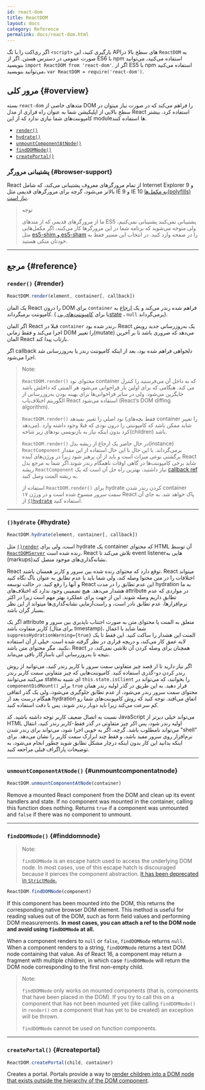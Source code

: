 ```yaml
---
id: react-dom
title: ReactDOM
layout: docs
category: Reference
permalink: docs/react-dom.html
---
```


اگر ری‌اکت را با تگ `<script>` بارگیری کنید، این APIهای سطح بالا در `ReactDOM` به صورت عمومی در دسترس هستن. اگر از ES6 با npm استفاده می‌کنید، می‌توانید بنویسید `import ReactDOM from 'react-dom'`.
اگر از ES5 با npm استفاده می‌کنید ،می‌توانید بنویسید `var ReactDOM = require('react-dom')`.

## مرور کلی {#overview}

بسته `react-dom` متدهای خاصی از DOM را فراهم می‌کند که در صورت نیاز میتوان در سطح بالایی از اپلیکیشن شما به عنوان راه فراری از مدل React استفاده کرد. بیشتر کامپوننت‌های شما نیازی ندارد که از این moduleها استفاده کنند.

- [`render()`](#render)
- [`hydrate()`](#hydrate)
- [`unmountComponentAtNode()`](#unmountcomponentatnode)
- [`findDOMNode()`](#finddomnode)
- [`createPortal()`](#createportal)

### پشتیبانی مرورگر {#browser-support}

React از تمام مرورگرهای معروف پشتیبانی می‌کند، که شامل Internet Explorer 9 و بالاتر می‌شود، گرچه برای مرورگرهای قدیمی مثل IE 9 و IE 10 [به مکمل‌ها(polyfills) نیاز است](/docs/javascript-environment-requirements.html).

> توجه
>
> ما از مرورگرهای قدیمی که از متدهای ES5 پشتیبانی نمی‌کنند پشتیبانی نمی‌کنیم، ولی متوجه می‌شوید که برنامه شما در این مرورگرها کار می‌کنند، اگر مکمل‌هایی مثل [es5-shim و es5-sham](https://github.com/es-shims/es5-shim) را در صفحه وارد کنید. در انتخاب این مسیر فقط به خودتان متکی هستید.

* * *

## مرجع {#reference}

### `render()` {#render}

```javascript
ReactDOM.render(element, container[, callback])
```

یک المان React را درون DOM برای `container` فراهم شده رندر می‌کند و یک [ارجاع](/docs/more-about-refs.html) به کامپوننت بر‌میگرداند. ( یا برای [کامپوننت‌های بی‌state](/docs/components-and-props.html#function-and-class-components) ، `null` برمی‌گرداند).

اگر المان React قبلا در  `container` رندر شده بود، React یک به‌روزرسانی جدید رویش اجرا می‌کند و فقط زمانی DOM را تغییر(mutate) می‌دهد که ضروری باشد تا بر آخرین المان React بازتاب پیدا کند.

اگر callback دلخواهی فراهم شده بود، بعد از اینکه کامپوننت رندر یا به‌روزرسانی شد اجرا می‌شود.

> Note:
>
> `ReactDOM.render()` محتوای نود container که به داخل آن می‌فرستید را کنترل می کند. هنگامی که برای اولین بار فراخوانی می‌شود هر المنتی که داخلش باشد جایگزین می‌شود. ولی در سایر فراخوانی‌ها برای بهینه بودن به‌روزرسانی از الگوریتم اختلاف‌یاب React استفاده می‌شود (React’s DOM diffing algorithm).
>
> `ReactDOM.render()` نود اصلی را تغییر نمیدهد (فقط بچه‌های container را تغییر می‌دهد). شاید ممکن باشد که کامپوننتی را درون نودی که قبلا وجود داشته وارد کرد بدون اینکه نیاز به بازنویسی نودهای زیر شاخه(children) باشد.
>
> `ReactDOM.render()` در حال حاضر یک ارجاع از ریشه بدل(instance) `ReactComponent` برمی‌گرداند. با این حال با این حال استفاده از این مقدار برگشتی نوعی میراث است و باید از آن پرهیز شود زیرا در ورژن‌های آینده React شاید برخی کامپوننت‌ها در گاهی اوقات ناهمگام رندر شوند.اگر شما به مرجع بدل ریشه `ReactComponent` نیاز داشتید، بهترین راه حل آن است که یک [callback ref](/docs/more-about-refs.html#the-ref-callback-attribute) به ریشه المنت وصل کنید.
>
> استفاده از `ReactDOM.render()` برای hydrate کردن رندر شدن container سمت سرور منسوخ شده است و در ورژن ۱۷ React پاک خواهد شد. به جای آن از [`()hydrate`](#hydrate) استفاده کنید.
>
* * *

### `()hydrate` {#hydrate}

```javascript
ReactDOM.hydrate(element, container[, callback])
```

مثل [`()render`](#render) است، ولی برای hydrate یک container که محتوای HTML آن توسط [`ReactDOMServer`](/docs/react-dom-server.html) رنده شده است. React تلاش می‌کند تا event listenerهایی به (markups)نشانه‌گذاری‌های موجود متصل کند.

React توقع دارد که محتوای رنده شده بین سرور و کاربر همسان باشند. React میتواند اختلافات را در متن محتوا وصله کند، ولی شما باید با عدم تطابق به عنوان باگ نگاه کنید و آنها را رفع کنید. در حالت توسعه React این عدم تطابق را در مدت hydration به ما هشدار می‌دهد. هیچ تضمینی وجود ندارد که اختلاف‌های attribute در مواردی که عدم تطابق داریم وصله شوند. این از جهت برای عملکرد بهتر مهم است زیرا در اکثر نرم‌افزارها، عدم تطابق نادر است، و راست‌آزمایی نشانه‌گذاری‌ها میتواند از این نظر بسیار گران باشد.

اگر یک attribute متعلق به المنت یا محتوای متن به صورت اجتناب ناپذیری بین سرور و کاربر متفاوت باشد (برای مثال  timestamp)، شما شاید با اعمال `suppressHydrationWarning={true}` المنت این هشدار را ساکت کنید. این فقط تا یک لایه عمق کار می‌کند، و دریچه فراری در نظر گرفته شده است. خیلی از آن استفاده نکنید. مگر محتوای متن باشد، React همچنان برای وصله کردن آن تلاشی نمی‌کند،  در نتیجه تا به‌روزرسانی آتی ناسازگار باقی می‌ماند.

اگر نیاز دارید تا از قصد چیز متفاوتی سمت سرور یا کاربر رندر کنید، می‌توانید از روش رندر کردن دو-گذری استفاده کنید. کامپوننت‌هایی که چیز متفاوتی سمت کاربر رندر می‌کنند می‌توانند stateای شبیه به `this.state.isClient` را بخوانند، که می‌تواند در `componentDidMount()` برابر `true` قرار دهید. به این طریق در گذر اولیه رندر همان محتوای سمت سرور رندر می‌شود، از عدم تطابق جلوگیری می‌شود، ولی یک گذر اتفاقی همگام درست بعد از hydration اتفاق می‌افتد. توجه کنید که روش کامپوننت‌های شما رو کم سرعت می‌کند زیرا باید دوبار رندر شوند، پس با دقت استفاده کنید.

نسبت به اتصال ضعیف کاربر توجه داشته باشید. کد JavaScript می‌تواند خیلی دیرتر از HTML اولیه رندر شود، پس اکر چیز متفاوتی در گذر فقط-کاربر رندر کنید، انتقال می‌تواند نامطلوب باشد. گرچه، اگر به خوبی اجرا شود، می‌تواند برای رندر شدن "shell" نرم‌افزار روی سرور مفید باشد، و فقط چند ابزارک سمت کاربر را نشان می‌دهد. برای اینکه بدانید این کار بدون اینکه درچار مشکل تطابق شوید چطور انجام می‌شود، به توضیحات پاراگراف قبلی مراجعه کنید.

* * *

### `unmountComponentAtNode()` {#unmountcomponentatnode}

```javascript
ReactDOM.unmountComponentAtNode(container)
```

Remove a mounted React component from the DOM and clean up its event handlers and state. If no component was mounted in the container, calling this function does nothing. Returns `true` if a component was unmounted and `false` if there was no component to unmount.

* * *

### `findDOMNode()` {#finddomnode}

> Note:
>
> `findDOMNode` is an escape hatch used to access the underlying DOM node. In most cases, use of this escape hatch is discouraged because it pierces the component abstraction. [It has been deprecated in `StrictMode`.](/docs/strict-mode.html#warning-about-deprecated-finddomnode-usage)

```javascript
ReactDOM.findDOMNode(component)
```
If this component has been mounted into the DOM, this returns the corresponding native browser DOM element. This method is useful for reading values out of the DOM, such as form field values and performing DOM measurements. **In most cases, you can attach a ref to the DOM node and avoid using `findDOMNode` at all.**

When a component renders to `null` or `false`, `findDOMNode` returns `null`. When a component renders to a string, `findDOMNode` returns a text DOM node containing that value. As of React 16, a component may return a fragment with multiple children, in which case `findDOMNode` will return the DOM node corresponding to the first non-empty child.

> Note:
>
> `findDOMNode` only works on mounted components (that is, components that have been placed in the DOM). If you try to call this on a component that has not been mounted yet (like calling `findDOMNode()` in `render()` on a component that has yet to be created) an exception will be thrown.
>
> `findDOMNode` cannot be used on function components.

* * *

### `createPortal()` {#createportal}

```javascript
ReactDOM.createPortal(child, container)
```

Creates a portal. Portals provide a way to [render children into a DOM node that exists outside the hierarchy of the DOM component](/docs/portals.html).
